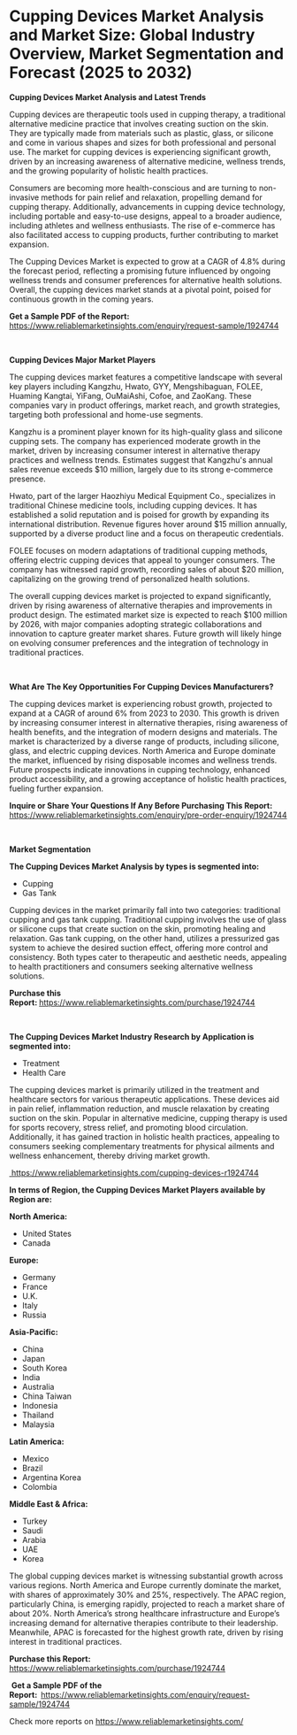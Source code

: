 <p><h1>Cupping Devices Market Analysis and Market Size: Global Industry Overview, Market Segmentation and Forecast (2025 to 2032)</h1></p><p><strong>Cupping Devices Market Analysis and Latest Trends</strong></p>
<p><p>Cupping devices are therapeutic tools used in cupping therapy, a traditional alternative medicine practice that involves creating suction on the skin. They are typically made from materials such as plastic, glass, or silicone and come in various shapes and sizes for both professional and personal use. The market for cupping devices is experiencing significant growth, driven by an increasing awareness of alternative medicine, wellness trends, and the growing popularity of holistic health practices. </p><p>Consumers are becoming more health-conscious and are turning to non-invasive methods for pain relief and relaxation, propelling demand for cupping therapy. Additionally, advancements in cupping device technology, including portable and easy-to-use designs, appeal to a broader audience, including athletes and wellness enthusiasts. The rise of e-commerce has also facilitated access to cupping products, further contributing to market expansion. </p><p>The Cupping Devices Market is expected to grow at a CAGR of 4.8% during the forecast period, reflecting a promising future influenced by ongoing wellness trends and consumer preferences for alternative health solutions. Overall, the cupping devices market stands at a pivotal point, poised for continuous growth in the coming years.</p></p>
<p><strong>Get a Sample PDF of the Report:&nbsp;</strong> <a href="https://www.reliablemarketinsights.com/enquiry/request-sample/1924744?utm_campaign=2280&utm_medium=2&utm_source=Github&utm_content=ia&utm_term=04032025&utm_id=cupping-devices">https://www.reliablemarketinsights.com/enquiry/request-sample/1924744</a></p>
<p>&nbsp;</p>
<p><strong>Cupping Devices Major Market Players</strong></p>
<p><p>The cupping devices market features a competitive landscape with several key players including Kangzhu, Hwato, GYY, Mengshibaguan, FOLEE, Huaming Kangtai, YiFang, OuMaiAshi, Cofoe, and ZaoKang. These companies vary in product offerings, market reach, and growth strategies, targeting both professional and home-use segments.</p><p>Kangzhu is a prominent player known for its high-quality glass and silicone cupping sets. The company has experienced moderate growth in the market, driven by increasing consumer interest in alternative therapy practices and wellness trends. Estimates suggest that Kangzhu's annual sales revenue exceeds $10 million, largely due to its strong e-commerce presence.</p><p>Hwato, part of the larger Haozhiyu Medical Equipment Co., specializes in traditional Chinese medicine tools, including cupping devices. It has established a solid reputation and is poised for growth by expanding its international distribution. Revenue figures hover around $15 million annually, supported by a diverse product line and a focus on therapeutic credentials.</p><p>FOLEE focuses on modern adaptations of traditional cupping methods, offering electric cupping devices that appeal to younger consumers. The company has witnessed rapid growth, recording sales of about $20 million, capitalizing on the growing trend of personalized health solutions.</p><p>The overall cupping devices market is projected to expand significantly, driven by rising awareness of alternative therapies and improvements in product design. The estimated market size is expected to reach $100 million by 2026, with major companies adopting strategic collaborations and innovation to capture greater market shares. Future growth will likely hinge on evolving consumer preferences and the integration of technology in traditional practices.</p></p>
<p>&nbsp;</p>
<p><strong>What Are The Key Opportunities For Cupping Devices Manufacturers?</strong></p>
<p><p>The cupping devices market is experiencing robust growth, projected to expand at a CAGR of around 6% from 2023 to 2030. This growth is driven by increasing consumer interest in alternative therapies, rising awareness of health benefits, and the integration of modern designs and materials. The market is characterized by a diverse range of products, including silicone, glass, and electric cupping devices. North America and Europe dominate the market, influenced by rising disposable incomes and wellness trends. Future prospects indicate innovations in cupping technology, enhanced product accessibility, and a growing acceptance of holistic health practices, fueling further expansion.</p></p>
<p><strong>Inquire or Share Your Questions If Any Before Purchasing This Report:</strong> <a href="https://www.reliablemarketinsights.com/enquiry/pre-order-enquiry/1924744?utm_campaign=2280&utm_medium=2&utm_source=Github&utm_content=ia&utm_term=04032025&utm_id=cupping-devices">https://www.reliablemarketinsights.com/enquiry/pre-order-enquiry/1924744</a></p>
<p>&nbsp;</p>
<p><strong>Market Segmentation</strong></p>
<p><strong>The Cupping Devices Market Analysis by types is segmented into:</strong></p>
<p><ul><li>Cupping</li><li>Gas Tank</li></ul></p>
<p><p>Cupping devices in the market primarily fall into two categories: traditional cupping and gas tank cupping. Traditional cupping involves the use of glass or silicone cups that create suction on the skin, promoting healing and relaxation. Gas tank cupping, on the other hand, utilizes a pressurized gas system to achieve the desired suction effect, offering more control and consistency. Both types cater to therapeutic and aesthetic needs, appealing to health practitioners and consumers seeking alternative wellness solutions.</p></p>
<p><strong>Purchase this Report:&nbsp;</strong><a href="https://www.reliablemarketinsights.com/purchase/1924744?utm_campaign=2280&utm_medium=2&utm_source=Github&utm_content=ia&utm_term=04032025&utm_id=cupping-devices">https://www.reliablemarketinsights.com/purchase/1924744</a></p>
<p>&nbsp;</p>
<p><strong>The Cupping Devices Market Industry Research by Application is segmented into:</strong></p>
<p><ul><li>Treatment</li><li>Health Care</li></ul></p>
<p><p>The cupping devices market is primarily utilized in the treatment and healthcare sectors for various therapeutic applications. These devices aid in pain relief, inflammation reduction, and muscle relaxation by creating suction on the skin. Popular in alternative medicine, cupping therapy is used for sports recovery, stress relief, and promoting blood circulation. Additionally, it has gained traction in holistic health practices, appealing to consumers seeking complementary treatments for physical ailments and wellness enhancement, thereby driving market growth.</p></p>
<p><a href="https://www.reliablemarketinsights.com/cupping-devices-r1924744?utm_campaign=2280&utm_medium=2&utm_source=Github&utm_content=ia&utm_term=04032025&utm_id=cupping-devices">&nbsp;https://www.reliablemarketinsights.com/cupping-devices-r1924744</a></p>
<p><strong>In terms of Region, the Cupping Devices Market Players available by Region are:</strong></p>
<p>
    <p> <strong> North America: </strong>
        <ul>
            <li>United States</li>
            <li>Canada</li>
        </ul>
        </p> 
    <p> <strong> Europe: </strong>
        <ul>
            <li>Germany</li>
            <li>France</li>
            <li>U.K.</li>
            <li>Italy</li>
            <li>Russia</li>
        </ul>
        </p> 
    <p> <strong> Asia-Pacific: </strong>
        <ul>
            <li>China</li>
            <li>Japan</li>
            <li>South Korea</li>
            <li>India</li>
            <li>Australia</li>
            <li>China Taiwan</li>
            <li>Indonesia</li>
            <li>Thailand</li>
            <li>Malaysia</li>
        </ul>
        </p> 
    <p> <strong> Latin America: </strong>
        <ul>
            <li>Mexico</li>
            <li>Brazil</li>
            <li>Argentina Korea</li>
            <li>Colombia</li>
        </ul>
        </p> 
    <p> <strong> Middle East & Africa: </strong>
        <ul>
            <li>Turkey</li>
            <li>Saudi</li>
            <li>Arabia</li>
            <li>UAE</li>
            <li>Korea</li>
        </ul>
    </p>
    </p>
<p><p>The global cupping devices market is witnessing substantial growth across various regions. North America and Europe currently dominate the market, with shares of approximately 30% and 25%, respectively. The APAC region, particularly China, is emerging rapidly, projected to reach a market share of about 20%. North America’s strong healthcare infrastructure and Europe’s increasing demand for alternative therapies contribute to their leadership. Meanwhile, APAC is forecasted for the highest growth rate, driven by rising interest in traditional practices.</p></p>
<p><strong>Purchase this Report: </strong><a href="https://www.reliablemarketinsights.com/purchase/1924744?utm_campaign=2280&utm_medium=2&utm_source=Github&utm_content=ia&utm_term=04032025&utm_id=cupping-devices">https://www.reliablemarketinsights.com/purchase/1924744</a></p>
<p>&nbsp;<strong>Get a Sample PDF of the Report:&nbsp;&nbsp;</strong><a href="https://www.reliablemarketinsights.com/enquiry/request-sample/1924744?utm_campaign=2280&utm_medium=2&utm_source=Github&utm_content=ia&utm_term=04032025&utm_id=cupping-devices">https://www.reliablemarketinsights.com/enquiry/request-sample/1924744</a></p>
<p><strong></strong></p>
<p>Check more reports on <a href="https://www.reliablemarketinsights.com/?utm_campaign=2280&utm_medium=2&utm_source=Github&utm_content=ia&utm_term=04032025&utm_id=cupping-devices">https://www.reliablemarketinsights.com/</a></p>